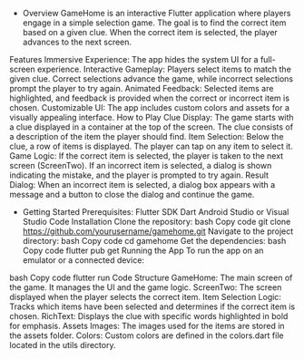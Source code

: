 * Overview
GameHome is an interactive Flutter application where players engage in a simple selection game. The goal is to find the correct item based on a given clue. When the correct item is selected, the player advances to the next screen.

Features
Immersive Experience: The app hides the system UI for a full-screen experience.
Interactive Gameplay: Players select items to match the given clue. Correct selections advance the game, while incorrect selections prompt the player to try again.
Animated Feedback: Selected items are highlighted, and feedback is provided when the correct or incorrect item is chosen.
Customizable UI: The app includes custom colors and assets for a visually appealing interface.
How to Play
Clue Display: The game starts with a clue displayed in a container at the top of the screen. The clue consists of a description of the item the player should find.
Item Selection: Below the clue, a row of items is displayed. The player can tap on any item to select it.
Game Logic:
If the correct item is selected, the player is taken to the next screen (ScreenTwo).
If an incorrect item is selected, a dialog is shown indicating the mistake, and the player is prompted to try again.
Result Dialog: When an incorrect item is selected, a dialog box appears with a message and a button to close the dialog and continue the game.
- Getting Started Prerequisites:
Flutter SDK
Dart
Android Studio or Visual Studio Code
Installation
Clone the repository:
bash
Copy code
git clone https://github.com/yourusername/gamehome.git
Navigate to the project directory:
bash
Copy code
cd gamehome
Get the dependencies:
bash
Copy code
flutter pub get
Running the App
To run the app on an emulator or a connected device:

bash
Copy code
flutter run
Code Structure
GameHome: The main screen of the game. It manages the UI and the game logic.
ScreenTwo: The screen displayed when the player selects the correct item.
Item Selection Logic: Tracks which items have been selected and determines if the correct item is chosen.
RichText: Displays the clue with specific words highlighted in bold for emphasis.
Assets
Images: The images used for the items are stored in the assets folder.
Colors: Custom colors are defined in the colors.dart file located in the utils directory.
